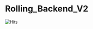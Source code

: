 # Rolling_Backend_V2

[![Hits](https://hits.seeyoufarm.com/api/count/incr/badge.svg?url=https%3A%2F%2Fgithub.com%2FStuBee2%2FRolling_Backend_V2&count_bg=%238EB6FF&title_bg=%23555555&icon=apachecassandra.svg&icon_color=%23E7E7E7&title=hits&edge_flat=false)](https://hits.seeyoufarm.com)
